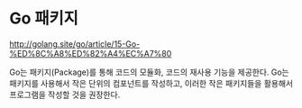 # Go 패키지

http://golang.site/go/article/15-Go-%ED%8C%A8%ED%82%A4%EC%A7%80

Go는 패키지(Package)를 통해 코드의 모듈화, 코드의 재사용 기능을 제공한다. Go는 패키지를 사용해서 작은 단위의 컴포넌트를 작성하고, 이러한 작은 패키지들을 활용해서 프로그램을 작성할 것을 권장한다.